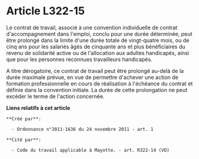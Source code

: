 # Article L322-15

Le contrat de travail, associé à une convention individuelle de contrat d'accompagnement dans l'emploi, conclu pour une durée
déterminée, peut être prolongé dans la limite d'une durée totale de vingt-quatre mois, ou de cinq ans pour les salariés âgés
de cinquante ans et plus bénéficiaires du revenu de solidarité active ou de l'allocation aux adultes handicapés, ainsi que
pour les personnes reconnues travailleurs handicapés. 

A titre dérogatoire, ce contrat de travail peut être prolongé au-delà de la durée maximale prévue, en vue de permettre
d'achever une action de formation professionnelle en cours de réalisation à l'échéance du contrat et définie dans la
convention initiale. La durée de cette prolongation ne peut excéder le terme de l'action concernée.

**Liens relatifs à cet article**

	**Créé par**:

	  - Ordonnance n°2011-1636 du 24 novembre 2011 - art. 1

	**Cité par**:

	  - Code du travail applicable à Mayotte. - art. R322-14 (VD)
